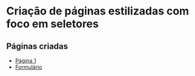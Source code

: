 # Criação de páginas estilizadas com foco em seletores

## Páginas criadas

- [Página 1](./paginas/pagina1.html)
- [Formulário](./paginas/formulario.html)


